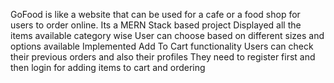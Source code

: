 GoFood is like a website that can be used for a cafe or a food shop for users to order online.
Its a MERN Stack based project
Displayed all the items available category wise
User can choose based on different sizes and options available
Implemented Add To Cart functionality
Users can check their previous orders and also their profiles
They need to register first and then login for adding items to cart
and ordering
